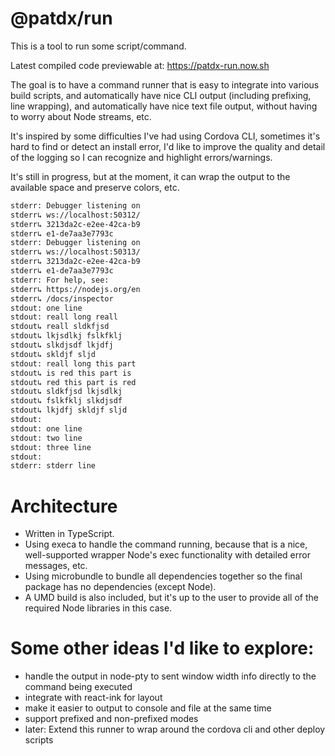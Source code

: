 # @patdx/run

This is a tool to run some script/command.

Latest compiled code previewable at: https://patdx-run.now.sh

The goal is to have a command runner that is easy to integrate into various
build scripts, and automatically have nice CLI output (including prefixing, line
wrapping), and automatically have nice text file output, without having to worry
about Node streams, etc.

It's inspired by some difficulties I've had using Cordova CLI, sometimes it's
hard to find or detect an install error, I'd like to improve the quality and
detail of the logging so I can recognize and highlight errors/warnings.

It's still in progress, but at the moment, it can wrap the output to the
available space and preserve colors, etc.

```bash
stderr: Debugger listening on
stderr↳ ws://localhost:50312/
stderr↳ 3213da2c-e2ee-42ca-b9
stderr↳ e1-de7aa3e7793c
stderr: Debugger listening on
stderr↳ ws://localhost:50313/
stderr↳ 3213da2c-e2ee-42ca-b9
stderr↳ e1-de7aa3e7793c
stderr: For help, see:
stderr↳ https://nodejs.org/en
stderr↳ /docs/inspector
stdout: one line
stdout: reall long reall
stdout↳ reall sldkfjsd
stdout↳ lkjsdlkj fslkfklj
stdout↳ slkdjsdf lkjdfj
stdout↳ skldjf sljd
stdout: reall long this part
stdout↳ is red this part is
stdout↳ red this part is red
stdout↳ sldkfjsd lkjsdlkj
stdout↳ fslkfklj slkdjsdf
stdout↳ lkjdfj skldjf sljd
stdout:
stdout: one line
stdout: two line
stdout: three line
stdout:
stderr: stderr line
```

# Architecture

- Written in TypeScript.
- Using execa to handle the command running, because that is a nice,
  well-supported wrapper Node's exec functionality with detailed error messages,
  etc.
- Using microbundle to bundle all dependencies together so the final package has
  no dependencies (except Node).
- A UMD build is also included, but it's up to the user to provide all of the
  required Node libraries in this case.

# Some other ideas I'd like to explore:

- handle the output in node-pty to sent window width info directly to the
  command being executed
- integrate with react-ink for layout
- make it easier to output to console and file at the same time
- support prefixed and non-prefixed modes
- later: Extend this runner to wrap around the cordova cli and other deploy
  scripts
